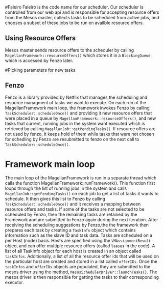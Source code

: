 #Faleiro
Faleiro is the code name for our scheduler. Our scheduler is controlled from our web api and is responsible for accepting resource offers from the Mesos master, collects tasks to be scheduled from active jobs, and chooses a subset of these jobs to be run on availble resource offers. 

## Using Resource Offers
Mesos master sends resource offers to the scheduler by calling `MagellanFramework::resourceOffers()` which stores it in a `BlockingQueue` which is accessed by Fenzo later.  


#Picking parameters for new tasks


## Fenzo
Fenzo is a library provided by Netflix that manages the scheduling and resource managment of tasks we want to execute. On each run of the MagellanFramework main loop, the framework invokes Fenzo by calling `TaskScheduler::scheduleOnce()` and providing it new resource offers that were placed in a queue by `MagellanFramework::resourceOffers()`, and new tasks that current, running jobs in the system want executed which is retrieved by calling `MagellanJob::getPendingTasks()`. If resource offers are not used by fenzo, it keeps hold of them while tasks that were not chosen for schedling by Fenzo are resubmitted to fenzo on the next call to `TaskScheduler::scheduleOnce()`.

# Framework main loop
The main loop of the MagellanFramework is run in a separate thread which calls the function MagellanFramework::runFramework(). This function first loops through the list of running jobs in the system and calls `MagellanJob::getPendingTasks()` on each job to get a list of tasks it wants to schedule. It then gives this list to Fenzo by calling `TaskScheduler::scheduleOnce()` and it receives a mapping between resource offers and tasks. If some of the tasks are not selected to be scheduled by Fenzo, then the remaining tasks are retained by the Framework and are submitted to Fenzo again during the next iteration. 
After receiving the scheduling suggestions by Fenzo,the the framework then prepares each task by creating a `TaskInfo` object which contains information such as the slave ID and task data. Tasks are scheduled on a per Host (node) basis. Hosts are specified using the `VMAssignmentResult` object and can offer multiple resource offers (called `leases` in the code). A list of all TaskInfo object for each host is created in an object called `taskInfos`. Additionally, a list of all the resource offer ids that will be used on the particular host are created and stored in a list called `offerIDs`. Once the `taskInfos` and `offerIDs` objects are populated, they are submitted to the mesos driver using the method, `MesosSchedulerDriver::launchTasks()`. The mesos driver is then responsible for getting the tasks to their corresponding executor.